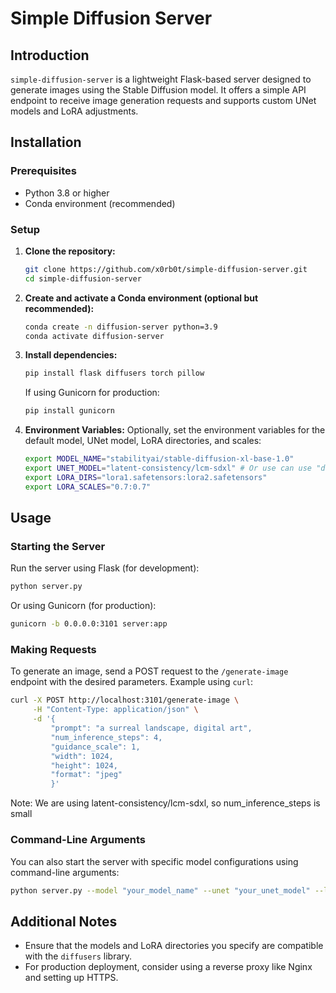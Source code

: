 # Simple Diffusion Server

## Introduction
`simple-diffusion-server` is a lightweight Flask-based server designed to generate images using the Stable Diffusion model. It offers a simple API endpoint to receive image generation requests and supports custom UNet models and LoRA adjustments.

## Installation

### Prerequisites
- Python 3.8 or higher
- Conda environment (recommended)

### Setup
1. **Clone the repository:**
   ```bash
   git clone https://github.com/x0rb0t/simple-diffusion-server.git
   cd simple-diffusion-server
   ```

2. **Create and activate a Conda environment (optional but recommended):**
   ```bash
   conda create -n diffusion-server python=3.9
   conda activate diffusion-server
   ```

3. **Install dependencies:**
   ```bash
   pip install flask diffusers torch pillow
   ```

   If using Gunicorn for production:
   ```bash
   pip install gunicorn
   ```

4. **Environment Variables:**
   Optionally, set the environment variables for the default model, UNet model, LoRA directories, and scales:
   ```bash
   export MODEL_NAME="stabilityai/stable-diffusion-xl-base-1.0"
   export UNET_MODEL="latent-consistency/lcm-sdxl" # Or use can use "default" to use default unet of your model
   export LORA_DIRS="lora1.safetensors:lora2.safetensors"
   export LORA_SCALES="0.7:0.7"
   ```

## Usage

### Starting the Server
Run the server using Flask (for development):
```bash
python server.py
```

Or using Gunicorn (for production):
```bash
gunicorn -b 0.0.0.0:3101 server:app
```

### Making Requests
To generate an image, send a POST request to the `/generate-image` endpoint with the desired parameters. Example using `curl`:

```bash
curl -X POST http://localhost:3101/generate-image \
     -H "Content-Type: application/json" \
     -d '{
         "prompt": "a surreal landscape, digital art",
         "num_inference_steps": 4,
         "guidance_scale": 1,
         "width": 1024,
         "height": 1024,
         "format": "jpeg"
         }'
```

Note: We are using latent-consistency/lcm-sdxl, so num_inference_steps is small

### Command-Line Arguments
You can also start the server with specific model configurations using command-line arguments:

```bash
python server.py --model "your_model_name" --unet "your_unet_model" --lora_dirs "dir1:dir2" --lora_scales "0.7:0.8"
```

## Additional Notes
- Ensure that the models and LoRA directories you specify are compatible with the `diffusers` library.
- For production deployment, consider using a reverse proxy like Nginx and setting up HTTPS.
